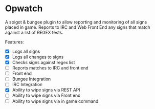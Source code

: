 # Opwatch
A spigot & bungee plugin to allow reporting and monitoring of all signs placed in game.
Reports to IRC and Web Front End any signs that match against a list of REGEX tests.

Features:
* [x] Logs all signs
* [x] Logs all changes to signs
* [x] Checks signs against regex list
* [ ] Reports matches to IRC and front end
* [ ] Front end
* [ ] Bungee Integration
* [ ] IRC Integration
* [x] Ability to wipe signs via REST API
* [ ] Ability to wipe signs via Front end
* [ ] Ability to wipe signs via in game command
